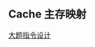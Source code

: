 ## Cache 主存映射
[大题指令设计](https://www.bilibili.com/video/BV1PQ4y1J72j?vd_source=2ca8fcf72d5de36afbf51b025f036126)
